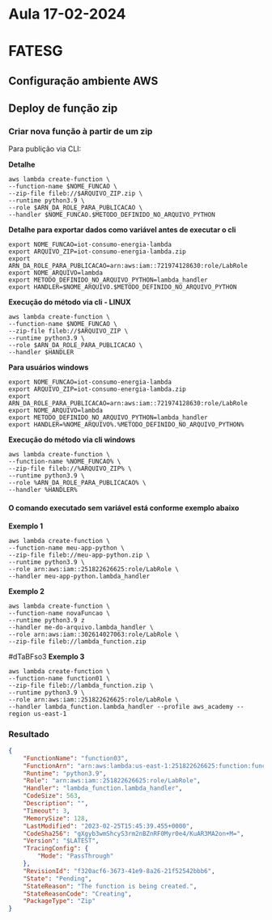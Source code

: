 # Aula 17-02-2024

# FATESG

## Configuração ambiente AWS

## Deploy de função zip

### Criar nova função à partir de um zip

Para publição via CLI:

**Detalhe**
```shell
aws lambda create-function \
--function-name $NOME_FUNCAO \
--zip-file fileb://$ARQUIVO_ZIP.zip \
--runtime python3.9 \
--role $ARN_DA_ROLE_PARA_PUBLICACAO \
--handler $NOME_FUNCAO.$METODO_DEFINIDO_NO_ARQUIVO_PYTHON
```

**Detalhe para exportar dados como variável antes de executar o cli**
```shell
export NOME_FUNCAO=iot-consumo-energia-lambda
export ARQUIVO_ZIP=iot-consumo-energia-lambda.zip
export ARN_DA_ROLE_PARA_PUBLICACAO=arn:aws:iam::721974128630:role/LabRole
export NOME_ARQUIVO=lambda
export METODO_DEFINIDO_NO_ARQUIVO_PYTHON=lambda_handler
export HANDLER=$NOME_ARQUIVO.$METODO_DEFINIDO_NO_ARQUIVO_PYTHON
```

**Execução do método via cli - LINUX**
```shell
aws lambda create-function \
--function-name $NOME_FUNCAO \
--zip-file fileb://$ARQUIVO_ZIP \
--runtime python3.9 \
--role $ARN_DA_ROLE_PARA_PUBLICACAO \
--handler $HANDLER
```

**Para usuários windows**
```shell
export NOME_FUNCAO=iot-consumo-energia-lambda
export ARQUIVO_ZIP=iot-consumo-energia-lambda.zip
export ARN_DA_ROLE_PARA_PUBLICACAO=arn:aws:iam::721974128630:role/LabRole
export NOME_ARQUIVO=lambda
export METODO_DEFINIDO_NO_ARQUIVO_PYTHON=lambda_handler
export HANDLER=%NOME_ARQUIVO%.%METODO_DEFINIDO_NO_ARQUIVO_PYTHON%
```
**Execução do método via cli windows**
```shell
aws lambda create-function \
--function-name %NOME_FUNCAO% \
--zip-file fileb://%ARQUIVO_ZIP% \
--runtime python3.9 \
--role %ARN_DA_ROLE_PARA_PUBLICACAO% \
--handler %HANDLER%
```

#### O comando executado sem variável está conforme exemplo abaixo

**Exemplo 1**
```shell
aws lambda create-function \
--function-name meu-app-python \
--zip-file fileb://meu-app-python.zip \
--runtime python3.9 \
--role arn:aws:iam::251822626625:role/LabRole \
--handler meu-app-python.lambda_handler
```

**Exemplo 2**
```shell
aws lambda create-function \
--function-name novaFuncao \
--runtime python3.9 z
--handler me-do-arquivo.lambda_handler \
--role arn:aws:iam::302614027063:role/LabRole \
--zip-file fileb://lambda_function.zip
```
#dTaBFso3
**Exemplo 3**
```shell
aws lambda create-function \
--function-name function01 \
--zip-file fileb://lambda_function.zip \
--runtime python3.9 \
--role arn:aws:iam::251822626625:role/LabRole \
--handler lambda_function.lambda_handler --profile aws_academy --region us-east-1
```
### Resultado

```json
{
    "FunctionName": "function03",
    "FunctionArn": "arn:aws:lambda:us-east-1:251822626625:function:function03",
    "Runtime": "python3.9",
    "Role": "arn:aws:iam::251822626625:role/LabRole",
    "Handler": "lambda_function.lambda_handler",
    "CodeSize": 563,
    "Description": "",
    "Timeout": 3,
    "MemorySize": 128,
    "LastModified": "2023-02-25T15:45:39.455+0000",
    "CodeSha256": "gXgyb3wmShcyS3rm2nBZnRF0Myr0e4/KuAR3MA2on+M=",
    "Version": "$LATEST",
    "TracingConfig": {
        "Mode": "PassThrough"
    },
    "RevisionId": "f320acf6-3673-41e9-8a26-21f52542bbb6",
    "State": "Pending",
    "StateReason": "The function is being created.",
    "StateReasonCode": "Creating",
    "PackageType": "Zip"
}

```